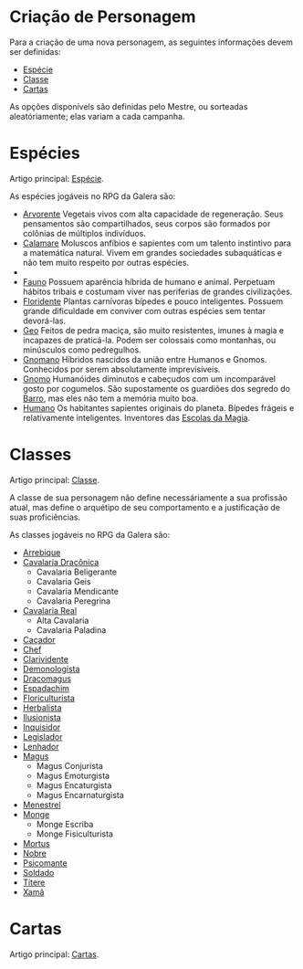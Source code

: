 <!-- TITLE: Criação De Personagem -->
<!-- SUBTITLE: Regras e detalhes para a criação de personagens. -->
# Criação de Personagem
Para a criação de uma nova personagem, as seguintes informações devem ser definidas:
* [Espécie](#especies)
* [Classe](#classes)
* [Cartas](#cartas)

As opções disponívels são definidas pelo Mestre, ou sorteadas aleatóriamente; elas variam a cada campanha.

# Espécies
Artigo principal: [Espécie](especie).

As espécies jogáveis no RPG da Galera são:

* [Arvorente](especie/arvorente)
Vegetais vivos com alta capacidade de regeneração. Seus pensamentos são compartilhados, seus corpos são formados por colônias de múltiplos indivíduos.
* [Calamare](especie/calamare)
Moluscos anfíbios e sapientes com um talento instintivo para a matemática natural. Vivem em grandes sociedades subaquáticas e não tem muito respeito por outras espécies.
* 
* [Fauno](especie/fauno)
Possuem aparência híbrida de humano e animal. Perpetuam hábitos tribais e costumam viver nas periferias de grandes civilizações.
* [Floridente](especie/floridente)
Plantas carnívoras bípedes e pouco inteligentes. Possuem grande dificuldade em conviver com outras espécies sem tentar devorá-las.
* [Geo](especie/geo)
Feitos de pedra maciça, são muito resistentes, imunes à magia e incapazes de praticá-la. Podem ser colossais como montanhas, ou minúsculos como pedregulhos.
* [Gnomano](especie/gnomano)
Híbridos nascidos da união entre Humanos e Gnomos. Conhecidos por serem absolutamente imprevisíveis.
* [Gnomo](especie/gnomo)
Humanóides diminutos e cabeçudos com um incomparável gosto por cogumelos. São supostamente os guardiões dos segredo do [Barro](barro), mas eles não tem a memória muito boa.
* [Humano](especie/humano)
Os habitantes sapientes originais do planeta. Bípedes frágeis e relativamente inteligentes. Inventores das [Escolas da Magia](magia).

# Classes
Artigo principal: [Classe](classe).

A classe de sua personagem não define necessáriamente a sua profissão atual, mas define o arquétipo de seu comportamento e a justificação de suas proficiências.

As classes jogáveis no RPG da Galera são:

* [Arrebique](classe/arrebique)
* [Cavalaria Dracônica](classe/cavalaria-draconica)
	* Cavalaria Beligerante
	* Cavalaria Geis
	* Cavalaria Mendicante
	* Cavalaria Peregrina
* [Cavalaria Real](classe/cavalaria-real)
	* Alta Cavalaria
	* Cavalaria Paladina
* [Caçador](classe/cacador)
* [Chef](classe/chef)
* [Clarividente](classe/clarividente)
* [Demonologista](classe/demonologista)
* [Dracomagus](classe/dracomagus)
* [Espadachim](classe/espadachim)
* [Floriculturista](classe/floriculturista)
* [Herbalista](classe/herbalista)
* [Ilusionista](classe/ilusionista)
* [Inquisidor](classe/inquisidor)
* [Legislador](classe/legislador)
* [Lenhador](classe/lenhador)
* [Magus](classe/magus)
	* Magus Conjurista
	* Magus Emoturgista
	* Magus Encaturgista
	* Magus Encarnaturgista
* [Menestrel](classe/menestrel)
* [Monge](classe/monge)
	* Monge Escriba
	* Monge Fisiculturista
* [Mortus](classe/mortus)
* [Nobre](classe/nobre)
* [Psicomante](classe/psicomante)
* [Soldado](classe/soldado)
* [Títere](classe/titere)
* [Xamã](classe/xama)

# Cartas
Artigo principal: [Cartas](cartas).
